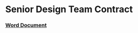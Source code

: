 # Senior Design Team Contract

### [Word Document](https://mailuc-my.sharepoint.com/:w:/g/personal/pradhask_mail_uc_edu/EaBAOJGOU31OhWa6LlPnWREB3zU1UY6Yn9KwfbiT-3g8KQ?e=JvFxqR)
